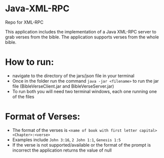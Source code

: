 # Java-XML-RPC
Repo for XML-RPC

This application includes the implementation of a Java XML-RPC server to grab verses from the bible. The application 
supports verses from the whole bible.

# How to run:
* navigate to the directory of the jars/json file in your terminal
* Once in the folder run the command `java -jar <filename>` to run the jar file (BibleVerseClient.jar and BibleVerseServer.jar)
* To run both you will need two terminal windows, each one running one of the files

# Format of Verses:
* The format of the verses is `<name of book with first letter capital> <Chapter>:<verse>`
* Examples include `John 3:16`, `2 John 1:1`, `Genesis 1:5`
* If the verse is not supported/available or the format of the prompt is incorrect the application returns the value of null
